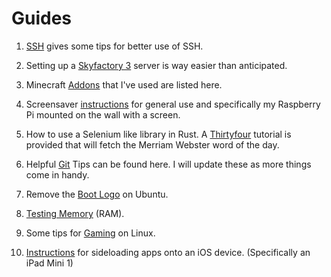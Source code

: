 # Guides

1. [SSH](./ssh.md) gives some tips for better use of SSH.

2. Setting up a [Skyfactory 3](./skyfactory3.md) server is way easier than anticipated.

3. Minecraft [Addons](./minecraft_addons.md) that I've used are listed here.

4. Screensaver [instructions](./screensaver.md) for general use and specifically my Raspberry Pi mounted on the wall with a screen.

5. How to use a Selenium like library in Rust. A [Thirtyfour](./thirtyfour.md) tutorial is provided that will fetch the Merriam Webster word of the day.

6. Helpful [Git](./git.md) Tips can be found here. I will update these as more things come in handy.

7. Remove the [Boot Logo](./rm_boot_logo.md) on Ubuntu.

8. [Testing Memory](./memtester.md) (RAM).

9. Some tips for [Gaming](./gaming_on_linux.md) on Linux.

10. [Instructions](./ios_sideloading.md) for sideloading apps onto an iOS device. (Specifically an iPad Mini 1)